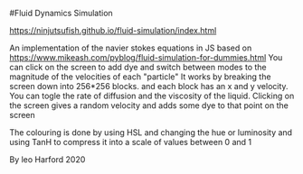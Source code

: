 #Fluid Dynamics Simulation

https://ninjutsufish.github.io/fluid-simulation/index.html

An implementation of the navier stokes equations in JS based on https://www.mikeash.com/pyblog/fluid-simulation-for-dummies.html
You can click on the screen to add dye and switch between modes to the magnitude of the velocities of each "particle"
It works by breaking the screen down into 256*256 blocks. and each block has an x and y velocity.
You can togle the rate of diffusion and the viscosity of the liquid.
Clicking on the screen gives a random velocity and adds some dye to that point on the screen


The colouring is done by using HSL and changing the hue or luminosity and using TanH to compress it into a scale of values between 0 and 1

By leo Harford 2020
